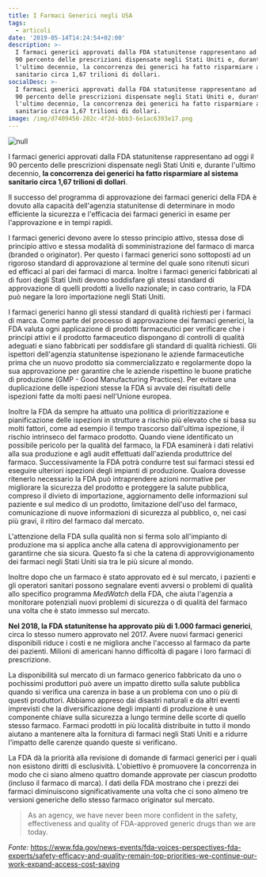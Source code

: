 ```yaml
---
title: I Farmaci Generici negli USA
tags:
  - articoli
date: '2019-05-14T14:24:54+02:00'
description: >-
  I farmaci generici approvati dalla FDA statunitense rappresentano ad oggi il
  90 percento delle prescrizioni dispensate negli Stati Uniti e, durante
  l'ultimo decennio, la concorrenza dei generici ha fatto risparmiare al sistema
  sanitario circa 1,67 trilioni di dollari. 
socialDesc: >-
  I farmaci generici approvati dalla FDA statunitense rappresentano ad oggi il
  90 percento delle prescrizioni dispensate negli Stati Uniti e, durante
  l'ultimo decennio, la concorrenza dei generici ha fatto risparmiare al sistema
  sanitario circa 1,67 trilioni di dollari. 
image: /img/d7409450-202c-4f2d-bbb3-6e1ac6393e17.png
---
```

![null](/img/d7409450-202c-4f2d-bbb3-6e1ac6393e17.png)

I farmaci generici approvati dalla FDA statunitense rappresentano ad oggi il 90 percento delle prescrizioni dispensate negli Stati Uniti e, durante l'ultimo decennio, **la concorrenza dei generici ha fatto risparmiare al sistema sanitario circa 1,67 trilioni di dollari**. 

Il successo del programma di approvazione dei farmaci generici della FDA è dovuto alla capacità dell'agenzia statunitense di determinare in modo efficiente la sicurezza e l'efficacia dei farmaci generici in esame per l'approvazione e in tempi rapidi. 

I farmaci generici devono avere lo stesso principio attivo, stessa dose di principio attivo e stessa modalità di somministrazione del farmaco di marca (branded o originator). Per questo i farmaci generici sono sottoposti ad un rigoroso standard di approvazione al termine del quale sono ritenuti sicuri ed efficaci al pari dei farmaci di marca. Inoltre i farmaci generici fabbricati al di fuori degli Stati Uniti devono soddisfare gli stessi standard di approvazione di quelli prodotti a livello nazionale; in caso contrario, la FDA può negare la loro importazione negli Stati Uniti. 

I farmaci generici hanno gli stessi standard di qualità richiesti per i farmaci di marca. Come parte del processo di approvazione dei farmaci generici, la FDA valuta ogni applicazione di prodotti farmaceutici per verificare che i principi attivi e il prodotto farmaceutico dispongano di controlli di qualità adeguati e siano fabbricati per soddisfare gli standard di qualità richiesti. Gli ispettori dell'agenzia statunitense ispezionano le aziende farmaceutiche prima che un nuovo prodotto sia commercializzato e regolarmente dopo la sua approvazione per garantire che le aziende rispettino le buone pratiche di produzione (GMP - Good Manufacturing Practices). Per evitare una duplicazione delle ispezioni stesse la FDA si avvale dei risultati delle ispezioni fatte da molti paesi nell'Unione europea.

Inoltre la FDA da sempre ha attuato una politica di prioritizzazione e pianificazione delle ispezioni in strutture a rischio più elevato che si basa su molti fattori, come ad esempio il tempo trascorso dall'ultima ispezione, il rischio intrinseco del farmaco prodotto. Quando viene identificato un possibile pericolo per la qualità del farmaco, la FDA esaminerà i dati relativi alla sua produzione e agli audit effettuati dall'azienda produttrice del farmaco. Successivamente la FDA potrà condurre test sui farmaci stessi ed eseguire ulteriori ispezioni degli impianti di produzione. Qualora dovesse ritenerlo necessario la FDA può intraprendere azioni normative per migliorare la sicurezza del prodotto e proteggere la salute pubblica, compreso il divieto di importazione, aggiornamento delle informazioni sul paziente e sul medico di un prodotto, limitazione dell'uso del farmaco, comunicazione di nuove informazioni di sicurezza al pubblico, o, nei casi più gravi, il ritiro del farmaco dal mercato.

L'attenzione della FDA sulla qualità non si ferma solo all'impianto di produzione ma si applica anche alla catena di approvvigionamento per garantirne che sia sicura. Questo fa si che la catena di approvvigionamento dei farmaci negli Stati Uniti sia tra le più sicure al mondo.

Inoltre dopo che un farmaco è stato approvato ed è sul mercato, i pazienti e gli operatori sanitari possono segnalare eventi avversi o problemi di qualità allo specifico programma _MedWatch_ della FDA, che aiuta l'agenzia a monitorare potenziali nuovi problemi di sicurezza o di qualità del farmaco una volta che è stato immesso sul mercato. 

**Nel 2018, la FDA statunitense ha approvato più di 1.000 farmaci generici**, circa lo stesso numero approvato nel 2017. Avere nuovi farmaci generici disponibili riduce i costi e ne migliora anche l'accesso al farmaco da parte dei pazienti. Milioni di americani hanno difficoltà di pagare i loro farmaci di prescrizione.

La disponibilità sul mercato di un farmaco generico fabbricato da uno o pochissimi produttori può avere un impatto diretto sulla salute pubblica quando si verifica una carenza in base a un problema con uno o più di questi produttori. Abbiamo appreso dai disastri naturali e da altri eventi imprevisti che la diversificazione degli impianti di produzione è una componente chiave sulla sicurezza a lungo termine delle scorte di quello stesso farmaco. Farmaci prodotti in più località distribuite in tutto il mondo aiutano a mantenere alta la fornitura di farmaci negli Stati Uniti e a ridurre l'impatto delle carenze quando queste si verificano.

La FDA dà la priorità alla revisione di domande di farmaci generici per i quali non esistono diritti di esclusività. L'obiettivo è promuovere la concorrenza in modo che ci siano almeno quattro domande approvate per ciascun prodotto (incluso il farmaco di marca). I dati della FDA mostrano che i prezzi dei farmaci diminuiscono significativamente una volta che ci sono almeno tre versioni generiche dello stesso farmaco originator sul mercato. 

> As an agency, we have never been more confident in the safety, effectiveness and quality of FDA-approved generic drugs than we are today. 

_Fonte:_ https://www.fda.gov/news-events/fda-voices-perspectives-fda-experts/safety-efficacy-and-quality-remain-top-priorities-we-continue-our-work-expand-access-cost-saving
